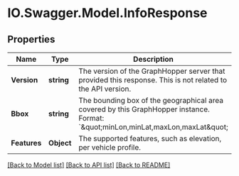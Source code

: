 # IO.Swagger.Model.InfoResponse
## Properties

Name | Type | Description | Notes
------------ | ------------- | ------------- | -------------
**Version** | **string** | The version of the GraphHopper server that provided this response. This is not related to the API version.  | [optional] 
**Bbox** | **string** | The bounding box of the geographical area covered by this GraphHopper instance. Format: &#x60;\&quot;minLon,minLat,maxLon,maxLat\&quot;  | [optional] 
**Features** | **Object** | The supported features, such as elevation, per vehicle profile.  | [optional] 

[[Back to Model list]](../README.md#documentation-for-models) [[Back to API list]](../README.md#documentation-for-api-endpoints) [[Back to README]](../README.md)

